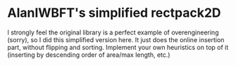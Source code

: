 # AlanIWBFT's simplified rectpack2D

I strongly feel the original library is a perfect example of overengineering (sorry), so I did this simplified version here. It just does the online insertion part, without flipping and sorting. Implement your own heuristics on top of it (inserting by descending order of area/max length, etc.)
